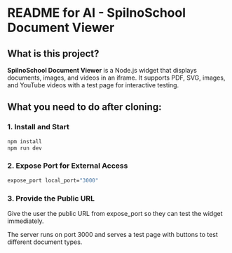 # README for AI - SpilnoSchool Document Viewer

## What is this project?
**SpilnoSchool Document Viewer** is a Node.js widget that displays documents, images, and videos in an iframe. It supports PDF, SVG, images, and YouTube videos with a test page for interactive testing.

## What you need to do after cloning:

### 1. Install and Start
```bash
npm install
npm run dev
```

### 2. Expose Port for External Access
```bash
expose_port local_port="3000"
```

### 3. Provide the Public URL
Give the user the public URL from expose_port so they can test the widget immediately.

The server runs on port 3000 and serves a test page with buttons to test different document types.
